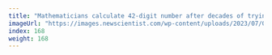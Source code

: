 ```yaml
---
title: "Mathematicians calculate 42-digit number after decades of trying"
imageUrl: "https://images.newscientist.com/wp-content/uploads/2023/07/03160510/SEI_162671292.jpg?width=600"
index: 168
weight: 168
---
```

